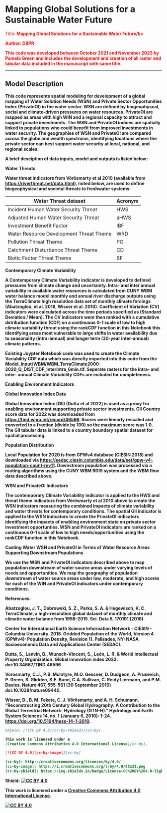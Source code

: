 # Mapping Global Solutions for a Sustainable Water Future 

<font color=red>Title: <b>Mapping Global Solutions for a Sustainable Water Future/b>
  
  Author: DBPR 

This code was developed between October 2021 and November 2023 by Pamela Green and includes the development and creation of all raster and tabular data included in the manuscript with same title.  </font>
***

## Model Description

This code represents spatial modeling for development of a global mapping of Water Solution Needs (WSN) and Private Sector Opportunities Index (PrivateOI) in the water sector. WSN are defined by biogeophyscal, social and climate-driven pressures on water resources. PrivateOI are mapped as areas with high WIN and a regional capacity to attract and support private investments. The WSN and PrivateOI indices are spatially linked to populations who could benefit from improved investments in water security. The geographies of WSN and PrivateOI are compared across the globe and wealth spectrums, identifying locations where the private sector can best support water security at local, national, and regional scales.

A brief desciption of data inputs, model and outputs is listed below:

<b>Water Threats</b>

Water threat indicators from Vörösmarty et al 2010 (available from https://riverthreat.net/data.html), noted below, are used to define biogeophysical and societal threats to freshwater systems:

| Water Threat dataset | Acronym
| --- | --- |
| Incident Human Water Security Threat | HWS
| Adjusted Human Water Security Threat | aHWS
| Investment Benefit Factor | IBF
| Water Resource Development Threat Theme | WRD
| Pollution Threat Theme | PO
| Catchment Disturbance Threat Theme | CD
| Biotic Factor Threat Theme | BF


<b>Contemporary Climate Variability</b>

A Contemporary Climate Variability indicator is developed to defined pressures from climate change and uncertainty. Intra- and inter annual variability in available water resources is calculated from CUNY WBM water balance model monthly and annual river discharge outputs using the TerraClimate high resolution data set of monthly climate forcings (Abatzoglou, et al. 2018, Wisser et al. 2010). Coefficient of Variation (CV) indicators were calculated across the time periods specified as (Standard Deviation / Mean). The CV indicators were then ranked with a cumulative dstribution function (CDF) on a continuous 0-1 scale of low to high climate variability threat using the rankCDF function in this Notebook this identifying areas most vulnerable to large shifts in water availability due to seasonality (intra-annual) and longer term (30-year inter-annual) climate patterns. 
 
Existing Juypter Notebook code was used to create the Climate Variability CDF data which was  directly imported into this code from the Model_Input/WBM/WBM_TerraClimate2000-2020_Q_DIST_CDF_InterIntra_6min.tif. Seperate rasters for the intra- and inter- annual Climate Variability CDFs are included for completeness. 

<b>Enabling Environment Indicators</b>

<b>Global Innovation Index Data</b>

Global Innovation Index (GII) (Dutta et al 2022) is used as a proxy fro enabling environment supporting private sector investments. GII Country score data for 2022 was downloaded from https://tind.wipo.int/record/46596. Scores were linearly rescaled and converted to a fraction (divide by 100) so the maximum score was 1.0.  The GII tabular data is linked to a country boundary spatial dataset for spatial processing.

<b>Population Distribution</b>

Local Population for 2020 is from GPWv4 database (CIESIN 2018) and downloaded via https://sedac.ciesin.columbia.edu/data/set/gpw-v4-population-count-rev11. Downstream population was processed via a routing algorithms using the CUNY WBM RGIS system and the WBM flow data described above.

<b>WSN and PrivateOI Indicators</b>

The contemporary Climate Variability indicator is applied to the HWS and threat theme indicators from Vörösmarty et al 2010 above to create the WSN indicators measuring the combined impacts of climate variability and water threats for contemporary conditions. The spatial GII indicator is applied to the WSN indicators to create the PrivateOI indicators identifying the impacts of enabling environment state on private sector investment opportunties. WSN and PrivateOI indicators are ranked on a continuous 0-1 scale of low to high needs/opportunities using the rankCDF function in this Notebook.

<b>Casting Water WSN and PrivateOI in Terms of Water Resource Areas Supporting Downstream Populations</b>

We use the WSN and PrivateOI indicators described above to map population downstream of water source areas under varying levels of needs and opportunities. We map the geography of population downstream of water source areas under low, moderate, and high scores for each of the WIN and PrivateOI indicators under contemporary conditions. 


References:

Abatzoglou, J. T., Dobrowski, S. Z., Parks, S. A. & Hegewisch, K. C. TerraClimate, a high-resolution global dataset of monthly climate and climatic water balance from 1958–2015. Sci. Data 5, 170191 (2018).

Center for International Earth Science Information Network - CIESIN - Columbia University. 2018. Gridded Population of the World, Version 4 (GPWv4): Population Density, Revision 11. Palisades, NY: NASA Socioeconomic Data and Applications Center (SEDAC).

Dutta, S., Lanvin, B., Wunsch-Vincent, S., León, L. R. & World Intellectual Property Organization. Global innovation index 2022. doi:10.34667/TIND.46596

Vorosmarty, C.J.,  P.B. McIntyre, M.O. Gessner, D. Dudgeon, A. Prusevich, P. Green, S. Glidden, S.E. Bunn, C.A. Sullivan, C. Reidy Liermann, and P.M. Davies. Nature 467, 555-561 (30 September 2010) doi:10.1038/nature09440.

Wisser, D., B. M. Fekete, C. J. Vörösmarty, and A. H. Schumann. “Reconstructing 20th Century Global Hydrography: A Contribution to the Global Terrestrial Network- Hydrology (GTN-H).” Hydrology and Earth System Sciences 14, no. 1 (January 6, 2010): 1–24. https://doi.org/10.5194/hess-14-1-2010.

```markdown
Shield: [![CC BY 4.0][cc-by-shield]][cc-by]

This work is licensed under a
[Creative Commons Attribution 4.0 International License][cc-by].

[![CC BY 4.0][cc-by-image]][cc-by]

[cc-by]: http://creativecommons.org/licenses/by/4.0/
[cc-by-image]: https://i.creativecommons.org/l/by/4.0/88x31.png
[cc-by-shield]: https://img.shields.io/badge/License-CC%20BY%204.0-lightgrey.svg
```

Shield: [![CC BY 4.0][cc-by-shield]][cc-by]

This work is licensed under a
[Creative Commons Attribution 4.0 International License][cc-by].

[![CC BY 4.0][cc-by-image]][cc-by]

[cc-by]: http://creativecommons.org/licenses/by/4.0/
[cc-by-image]: https://i.creativecommons.org/l/by/4.0/88x31.png
[cc-by-shield]: https://img.shields.io/badge/License-CC%20BY%204.0-lightgrey.svg

